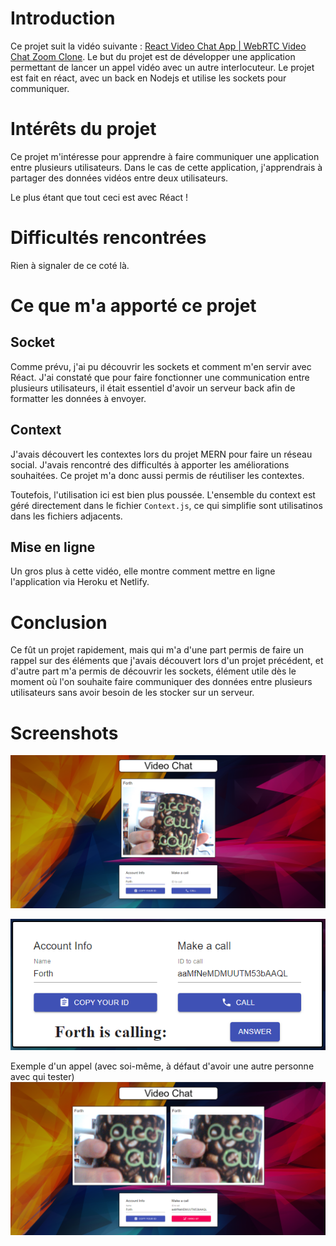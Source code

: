 # Introduction

Ce projet suit la vidéo suivante : [React Video Chat App | WebRTC Video Chat Zoom Clone](https://www.youtube.com/watch?v=oxFr7we3LC8). Le but du projet est de développer une application permettant de lancer un appel vidéo avec un autre interlocuteur. Le projet est fait en réact, avec un back en Nodejs et utilise les sockets pour communiquer.

# Intérêts du projet

Ce projet m'intéresse pour apprendre à faire communiquer une application entre plusieurs utilisateurs. Dans le cas de cette application, j'apprendrais à partager des données vidéos entre deux utilisateurs.

Le plus étant que tout ceci est avec Réact !

# Difficultés rencontrées

Rien à signaler de ce coté là.

# Ce que m'a apporté ce projet

## Socket

Comme prévu, j'ai pu découvrir les sockets et comment m'en servir avec Réact. J'ai constaté que pour faire fonctionner une communication entre plusieurs utilisateurs, il était essentiel d'avoir un serveur back afin de formatter les données à envoyer.

## Context

J'avais découvert les contextes lors du projet MERN pour faire un réseau social. J'avais rencontré des difficultés à apporter les améliorations souhaitées. Ce projet m'a donc aussi permis de réutiliser les contextes.

Toutefois, l'utilisation ici est bien plus poussée. L'ensemble du context est géré directement dans le fichier ``Context.js``, ce qui simplifie sont utilisatinos dans les fichiers adjacents.

## Mise en ligne

Un gros plus à cette vidéo, elle montre comment mettre en ligne l'application via Heroku et Netlify. 

# Conclusion

Ce fût un projet rapidement, mais qui m'a d'une part permis de faire un rappel sur des éléments que j'avais découvert lors d'un projet précédent, et d'autre part m'a permis de découvrir les sockets, élément utile dès le moment où l'on souhaite faire communiquer des données entre plusieurs utilisateurs sans avoir besoin de les stocker sur un serveur.

# Screenshots

![home](/screenshots/home.png)

![calling](/screenshots/calling.png)

Exemple d'un appel (avec soi-même, à défaut d'avoir une autre personne avec qui tester)
![calling_myself](/screenshots/calling_myself.png)
